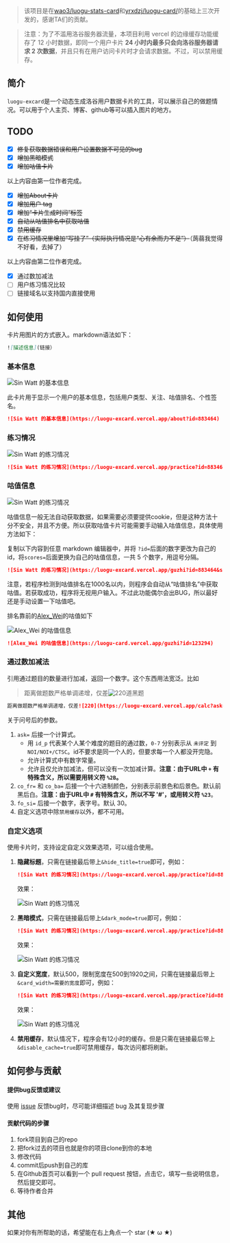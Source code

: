 > 该项目是在[wao3/luogu-stats-card](https://github.com/wao3/luogu-stats-card)和[yrxdzj/luogu-card/](https://github.com/cyrxdzj/luogu-card/)的基础上三次开发的，感谢TA们的贡献。

> 注意：为了不滥用洛谷服务器流量，本项目利用 vercel 的边缘缓存功能缓存了 12 小时数据，即同一个用户卡片 **24 小时内最多只会向洛谷服务器请求 2 次数据**，并且只有在用户访问卡片时才会请求数据。不过，可以禁用缓存。

## 简介

`luogu-excard`是一个动态生成洛谷用户数据卡片的工具，可以展示自己的做题情况。可以用于个人主页、博客、github等可以插入图片的地方。

## TODO

- [x] ~~修复获取数据错误和用户设置数据不可见的bug~~
- [x] ~~增加黑暗模式~~
- [x] ~~增加咕值卡片~~

以上内容由第一位作者完成。

- [x] ~~增加About卡片~~ 
- [x] ~~增加用户 tag~~
- [x] ~~增加“卡片生成时间”标签~~
- [x] ~~自动从咕值排名中获取咕值~~
- [x] ~~禁用缓存~~
- [x] ~~在练习情况里增加“写挂了”（实际执行情况是“心有余而力不足”）~~（蒟蒻我觉得不好看，去掉了）

以上内容由第二位作者完成。

- [x] 通过数加减法
- [ ] 用户练习情况比较
- [ ] 链接域名以支持国内直接使用

## 如何使用

卡片用图片的方式嵌入。markdown语法如下：

```markdown
![描述信息](链接）
```

### 基本信息

![Sin Watt 的基本信息](https://luogu-excard.vercel.app/about?id=883464)

此卡片用于显示一个用户的基本信息，包括用户类型、关注、咕值排名、个性签名。

```markdown
![Sin Watt 的基本信息](https://luogu-excard.vercel.app/about?id=883464)
```

### 练习情况

![Sin Watt 的练习情况](https://luogu-excard.vercel.app/practice?id=883464)

```markdown
![Sin Watt 的练习情况](https://luogu-excard.vercel.app/practice?id=883464)
```

### 咕值信息

![Sin Watt 的练习情况](https://luogu-excard.vercel.app/guzhi?id=883464&scores=100,49,7,96,30)

咕值信息一般无法自动获取数据，如果需要必须要提供cookie，但是这种方法十分不安全，并且不方便。所以获取咕值卡片可能需要手动输入咕值信息，具体使用方法如下：

复制以下内容到任意 markdown 编辑器中，并将 `?id=`后面的数字更改为自己的 id，将`scores=`后面更换为自己的咕值信息，一共 5 个数字，用逗号分隔。

```markdown
![Sin Watt 的练习情况](https://luogu-excard.vercel.app/guzhi?id=883464&scores=100,49,7,96,30)
```

注意，若程序检测到咕值排名在1000名以内，则程序会自动从“咕值排名”中获取咕值。若获取成功，程序将无视用户输入。不过此功能偶尔会出BUG，所以最好还是手动设置一下咕值吧。

排名靠前的[Alex_Wei](https://www.luogu.com.cn/user/123294)的咕值如下

![Alex_Wei 的咕值信息](https://luogu-card.vercel.app/guzhi?id=123294)

```markdown
![Alex_Wei 的咕值信息](https://luogu-card.vercel.app/guzhi?id=123294)
```

### 通过数加减法

引用通过题目的数量进行加减，返回一个数字。这个东西用法宽泛。比如

> 距离做题数严格单调递增，仅差![220](https://luogu-excard.vercel.app/calc?ask=883464_6-883464_7%2B1&co_fr=e74c3c)道黑题

```markdown
距离做题数严格单调递增，仅差![220](https://luogu-excard.vercel.app/calc?ask=883464_6-883464_7%2B1&co_fr=e74c3c)道黑题
```

关于问号后的参数。

1. `ask=` 后接一个计算式。
    - 用 `id_p` 代表某个人某个难度的题目的通过数，`0-7` 分别表示从 `未评定` 到 `NOI/NOI+/CTSC`。id不要求是同一个人的，但要求每一个人都没开完隐。
    - 允许计算式中有数字常量。
    - 允许且仅允许加减法，但可以没有一次加减计算。**注意：由于URL中 `+` 有特殊含义，所以需要用转义符 `%2B`。**
3. `co_fr=` 和 `co_ba=` 后接一个十六进制颜色，分别表示前景色和后景色。默认前黑后白。**注意：由于URL中 `#` 有特殊含义，所以不写 '#'，或用转义符 `%23`**。
4. `fo_si=` 后接一个数字，表字号。默认 30。
5. 自定义选项中除`禁用缓存`以外，都不可用。

### 自定义选项

使用卡片时，支持设定自定义效果选项，可以组合使用。

1. **隐藏标题**，只需在链接最后带上`&hide_title=true`即可，例如：

   ```markdown
   ![Sin Watt 的练习情况](https://luogu-excard.vercel.app/practice?id=883464&hide_title=true)
   ```

   效果：

   ![Sin Watt 的练习情况](https://luogu-excard.vercel.app/practice?id=883464&hide_title=true)

2. **黑暗模式**，只需在链接最后带上`&dark_mode=true`即可，例如：

   ```markdown
   ![Sin Watt 的练习情况](https://luogu-excard.vercel.app/practice?id=883464&dark_mode=true)
   ```

   效果：

   ![Sin Watt 的练习情况](https://luogu-excard.vercel.app/practice?id=883464&dark_mode=true)

3. **自定义宽度**，默认500，限制宽度在500到1920之间，只需在链接最后带上`&card_width=需要的宽度`即可，例如：

   ```markdown
   ![Sin Watt 的练习情况](https://luogu-excard.vercel.app/practice?id=883464&card_width=750)
   ```

   效果：

   ![Sin Watt 的练习情况](https://luogu-excard.vercel.app/practice?id=883464&card_width=750)
   
4. **禁用缓存**，默认情况下，程序会有12小时的缓存。但是只需在链接最后带上`&disable_cache=true`即可禁用缓存，每次访问都将刷新。

## 如何参与贡献

#### 提供bug反馈或建议

使用 [issue](https://github.com/Lim-Watt/luogu-excard/issues) 反馈bug时，尽可能详细描述 bug 及其复现步骤

#### 贡献代码的步骤

1. fork项目到自己的repo
2. 把fork过去的项目也就是你的项目clone到你的本地
3. 修改代码
4. commit后push到自己的库
5. 在Github首页可以看到一个 pull request 按钮，点击它，填写一些说明信息，然后提交即可。
6. 等待作者合并

## 其他

如果对你有所帮助的话，希望能在右上角点一个 star (★ ω ★)
